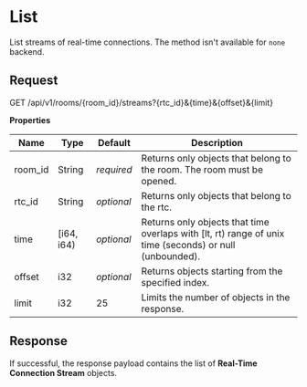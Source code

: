 # List

List streams of real-time connections.
The method isn't available for `none` backend.



## Request

GET /api/v1/rooms/{room_id}/streams?{rtc_id}&{time}&{offset}&{limit}

**Properties**

Name       | Type       | Default    | Description
---------- | ---------- | ---------- | ------------------
room_id    | String     | _required_ | Returns only objects that belong to the room. The room must be opened.
rtc_id     | String     | _optional_ | Returns only objects that belong to the rtc.
time       | [i64, i64) | _optional_ | Returns only objects that time overlaps with [lt, rt) range of unix time (seconds) or null (unbounded).
offset     | i32        | _optional_ | Returns objects starting from the specified index.
limit      | i32        |         25 | Limits the number of objects in the response.



## Response

If successful, the response payload contains the list of **Real-Time Connection Stream** objects.
